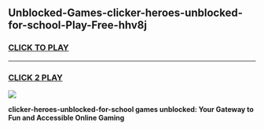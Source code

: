 
## Unblocked-Games-clicker-heroes-unblocked-for-school-Play-Free-hhv8j
<h3>
<a href="https://premium76.site?title=clicker-heroes-unblocked-for-school&ref=21A">CLICK TO PLAY</a></h3>
<hr>

<h3>
<a href="https://premium76.site?title=clicker-heroes-unblocked-for-school&ref=21A">CLICK 2 PLAY</a>
  
</h3>

<a href="https://premium76.site?title=clicker-heroes-unblocked-for-school&ref=21A"><img src="https://clearcache.store/games.png"></a>


**clicker-heroes-unblocked-for-school games unblocked: Your Gateway to Fun and Accessible Online Gaming**
